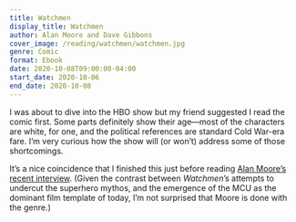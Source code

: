```yaml
---
title: Watchmen
display_title: Watchmen
author: Alan Moore and Dave Gibbons
cover_image: /reading/watchmen/watchmen.jpg
genre: Comic
format: Ebook
date: 2020-10-08T09:00:00-04:00
start_date: 2020-10-06
end_date: 2020-10-08
---
```


I was about to dive into the HBO show but my friend suggested I read the comic first. Some parts definitely show their age—most of the  characters are white, for one, and the political references are standard Cold War-era fare. I’m very curious how the show will (or won’t) address some of those shortcomings.

It’s a nice coincidence that I finished this just before reading [Alan Moore’s recent interview](https://deadline.com/2020/10/alan-moore-rare-interview-watchmen-creator-the-show-superhero-movies-blighted-culture-1234594526/). (Given the contrast between *Watchmen*’s attempts to undercut the superhero mythos, and the emergence of the MCU as the dominant film template of today, I’m not surprised that Moore is done with the genre.)
